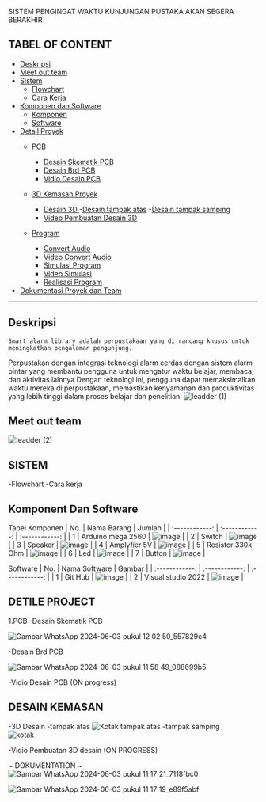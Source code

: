 SISTEM PENGINGAT WAKTU KUNJUNGAN PUSTAKA AKAN SEGERA BERAKHIR 

## TABEL OF CONTENT
- [Deskripsi](#Deskripsi)
- [Meet out team](#Meet-our-team)
- [Sistem ](#Sistem)
  - [Flowchart](#Flowchart)
  - [Cara Kerja](#Cara-Kerja)
- [Komponen dan Software](#Komponen-dan-Software)
  - [Komponen](#Komponen)
  - [Software](#Software)
- [Detail Proyek](#Detail-Proyek)
  - [PCB](#PCB)
    - [Desain Skematik PCB](#Desain-Skematik-PCB)
    - [Desain Brd PCB](#Desain-Brd-PCB)
    - [Vidio Desain PCB](#Vidio-Desain-PCB)
  - [3D Kemasan Proyek](#3D-Kemasan-Proyek)
    - [Desain 3D ](#Desain-3D-Case-Arduino)
          -[Desain tampak atas](#Desain-tampak-atas)
          -[Desain tampak samping](#Desain-tampak-samping) 
    - [Video Pembuatan Desain 3D](#Video-Pembuatan-Desain-3D)
  
  - [Program](#Program)
    - [Convert Audio](#Convert-Audio)
    - [Video Convert Audio](#Video-Convert-Audio)
    - [Simulasi Program](#Simulasi-Program)
    - [Video Simulasi](#Video-Simulasi)
    - [Realisasi Program](#Realisasi-Program)
- [Dokumentasi Proyek dan Team](#Dokumentasi-Proyek-dan-Team)
________________________________________________________________________________________________________________________________________________________________________________________________________________________________________________________
## Deskripsi 
    Smart alarm library adalah perpustakaan yang di rancang khusus untuk meningkatkan pengalaman pengunjung. 
  Perpustakan dengan  integrasi teknologi alarm cerdas dengan sistem alarm pintar yang membantu pengguna untuk mengatur 
  waktu belajar, membaca, dan aktivitas lainnya Dengan teknologi ini, pengguna dapat memaksimalkan waktu mereka di 
  perpustakaan, memastikan kenyamanan dan produktivitas yang lebih tinggi dalam proses belajar dan penelitian.
  ![leadder (1)](https://github.com/miqbal483/LIBRARY/assets/168562250/7a54e567-f1b1-40a2-a387-f03c54a57625)

## Meet out team

![leadder (2)](https://github.com/miqbal483/LIBRARY/assets/168562250/2e7cfa9a-6211-471e-ae5d-5f4e03df4095)

## SISTEM   
-Flowchart
-Cara kerja 

## Komponent Dan Software
Tabel Komponen
| No.  | Nama Barang  | Jumlah  |
| :------------: | :------------: | :------------: |
| 1  | Arduino mega 2560  | ![image](https://github.com/miqbal483/LIBRARY/assets/168562250/bd5949c1-7090-4e58-80a6-7ac81824297a) |
| 2  |  Switch  | ![image](https://github.com/miqbal483/LIBRARY/assets/168562250/04e89d1d-0f4d-4dc7-8d3e-5b2c43ee9a24) |
| 3  |  Speaker | ![image](https://github.com/miqbal483/LIBRARY/assets/168562250/72f4a45b-7a37-448d-b3e9-5a3c2bc9cf35)  |
| 4  |  Amplyfier 5V | ![image](https://github.com/miqbal483/LIBRARY/assets/168562250/6a5d8969-c13d-4ca7-9e0a-1ceff546c52b) |
| 5  |  Resistor 330k Ohm | ![image](https://github.com/miqbal483/LIBRARY/assets/168562250/5e6513ba-279e-4eb8-a08b-12e4d923cb81) |
| 6  |  Led | ![image](https://github.com/miqbal483/LIBRARY/assets/168562250/7f681a09-cd9f-4abb-a57d-50b52cb113e2) |
| 7  |  Button | ![image](https://github.com/miqbal483/LIBRARY/assets/168562250/8c052ad1-91cd-41c3-9abe-2c66eb285b04) |

Software
| No.  | Nama Software  | Gambar  |
| :------------: | :------------: | :------------: |
| 1  | Git Hub  | ![image](https://github.com/miqbal483/LIBRARY/assets/168562250/4f512ab2-e4b6-44b4-bdf9-61a0b635a4a2) |
| 2  |  Visual studio 2022  | ![image](https://github.com/miqbal483/LIBRARY/assets/168562250/51341e1c-ca15-41e2-96ff-42ce25cff58b) |

## DETILE PROJECT
1.PCB
-Desain Skematik PCB

  ![Gambar WhatsApp 2024-06-03 pukul 12 02 50_557829c4](https://github.com/miqbal483/LIBRARY/assets/168562250/29340940-0bb3-4adf-a707-e5d381f423a3)

-Desain Brd PCB

  ![Gambar WhatsApp 2024-06-03 pukul 11 58 49_088699b5](https://github.com/miqbal483/LIBRARY/assets/168562250/7f10e5c6-53e3-4571-914c-6e975d8c16dd)

-Vidio Desain PCB
(ON progress)

## DESAIN KEMASAN 
-3D Desain 
   -tampak atas 
![Kotak tampak atas](https://github.com/miqbal483/LIBRARY/assets/168562250/275495f9-fb51-403c-a9c0-783796a31f21)
    -tampak samping   
![kotak ](https://github.com/miqbal483/LIBRARY/assets/168562250/b82037cd-8f78-457e-8ede-f791671e7f0b)

-Vidio Pembuatan 3D desain
(ON PROGRESS)

~ DOKUMENTATION ~
![Gambar WhatsApp 2024-06-03 pukul 11 17 21_7118fbc0](https://github.com/miqbal483/LIBRARY/assets/168562250/c767fbaa-ba4b-4872-812a-8215e6c8b147)

![Gambar WhatsApp 2024-06-03 pukul 11 17 19_e89f5abf](https://github.com/miqbal483/LIBRARY/assets/168562250/0b1a0052-255c-4d34-98d4-f8b1d160f69e)

